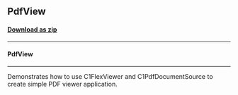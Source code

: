 ## PdfView
#### [Download as zip](https://downgit.github.io/#/home?url=https://github.com/GrapeCity/ComponentOne-WPF-Samples/tree/master/\NET_4.5.2\C1.WPF.Document\CS\PdfView)
____
#### PdfView
____
Demonstrates how to use C1FlexViewer and C1PdfDocumentSource to create simple PDF viewer application.
